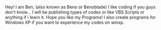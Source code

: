 Hey! I am Ben, (also known as Beno or Benoblade) I like coding if you guys don't know...
I will be publishing types of codes or like VBS Scripts or anything if i learn it.
Hope you like my Programs!
I also create programs for Windows XP if you want to experience my codes on winxp.
